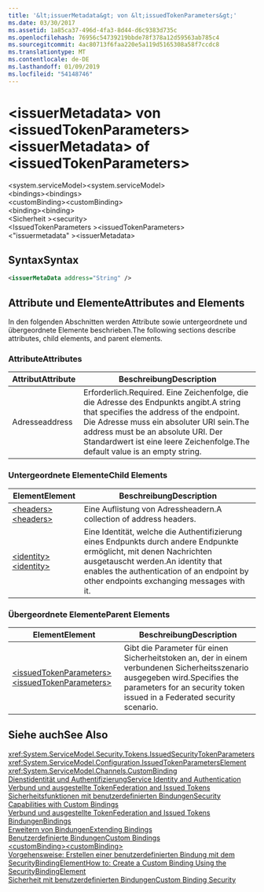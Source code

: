 ```yaml
---
title: '&lt;issuerMetadata&gt; von &lt;issuedTokenParameters&gt;'
ms.date: 03/30/2017
ms.assetid: 1a85ca37-496d-4fa3-8d44-d6c9383d735c
ms.openlocfilehash: 76956c54739219bbde78f378a12d59563ab785c4
ms.sourcegitcommit: 4ac80713f6faa220e5a119d5165308a58f7ccdc8
ms.translationtype: MT
ms.contentlocale: de-DE
ms.lasthandoff: 01/09/2019
ms.locfileid: "54148746"
---
```

# <a name="ltissuermetadatagt-of-ltissuedtokenparametersgt"></a><span data-ttu-id="fd610-102">&lt;issuerMetadata&gt; von &lt;issuedTokenParameters&gt;</span><span class="sxs-lookup"><span data-stu-id="fd610-102">&lt;issuerMetadata&gt; of &lt;issuedTokenParameters&gt;</span></span>
<span data-ttu-id="fd610-103">\<system.serviceModel></span><span class="sxs-lookup"><span data-stu-id="fd610-103">\<system.serviceModel></span></span>  
<span data-ttu-id="fd610-104">\<bindings></span><span class="sxs-lookup"><span data-stu-id="fd610-104">\<bindings></span></span>  
<span data-ttu-id="fd610-105">\<customBinding></span><span class="sxs-lookup"><span data-stu-id="fd610-105">\<customBinding></span></span>  
<span data-ttu-id="fd610-106">\<binding></span><span class="sxs-lookup"><span data-stu-id="fd610-106">\<binding></span></span>  
<span data-ttu-id="fd610-107">\<Sicherheit ></span><span class="sxs-lookup"><span data-stu-id="fd610-107">\<security></span></span>  
<span data-ttu-id="fd610-108">\<IssuedTokenParameters ></span><span class="sxs-lookup"><span data-stu-id="fd610-108">\<issuedTokenParameters></span></span>  
<span data-ttu-id="fd610-109">\<"issuermetadata" ></span><span class="sxs-lookup"><span data-stu-id="fd610-109">\<issuerMetadata></span></span>  
  
## <a name="syntax"></a><span data-ttu-id="fd610-110">Syntax</span><span class="sxs-lookup"><span data-stu-id="fd610-110">Syntax</span></span>  
  
```xml  
<issuerMetaData address="String" />
```  
  
## <a name="attributes-and-elements"></a><span data-ttu-id="fd610-111">Attribute und Elemente</span><span class="sxs-lookup"><span data-stu-id="fd610-111">Attributes and Elements</span></span>  
 <span data-ttu-id="fd610-112">In den folgenden Abschnitten werden Attribute sowie untergeordnete und übergeordnete Elemente beschrieben.</span><span class="sxs-lookup"><span data-stu-id="fd610-112">The following sections describe attributes, child elements, and parent elements.</span></span>  
  
### <a name="attributes"></a><span data-ttu-id="fd610-113">Attribute</span><span class="sxs-lookup"><span data-stu-id="fd610-113">Attributes</span></span>  
  
|<span data-ttu-id="fd610-114">Attribut</span><span class="sxs-lookup"><span data-stu-id="fd610-114">Attribute</span></span>|<span data-ttu-id="fd610-115">Beschreibung</span><span class="sxs-lookup"><span data-stu-id="fd610-115">Description</span></span>|  
|---------------|-----------------|  
|<span data-ttu-id="fd610-116">Adresse</span><span class="sxs-lookup"><span data-stu-id="fd610-116">address</span></span>|<span data-ttu-id="fd610-117">Erforderlich.</span><span class="sxs-lookup"><span data-stu-id="fd610-117">Required.</span></span> <span data-ttu-id="fd610-118">Eine Zeichenfolge, die die Adresse des Endpunkts angibt.</span><span class="sxs-lookup"><span data-stu-id="fd610-118">A string that specifies the address of the endpoint.</span></span> <span data-ttu-id="fd610-119">Die Adresse muss ein absoluter URI sein.</span><span class="sxs-lookup"><span data-stu-id="fd610-119">The address must be an absolute URI.</span></span> <span data-ttu-id="fd610-120">Der Standardwert ist eine leere Zeichenfolge.</span><span class="sxs-lookup"><span data-stu-id="fd610-120">The default value is an empty string.</span></span>|  
  
### <a name="child-elements"></a><span data-ttu-id="fd610-121">Untergeordnete Elemente</span><span class="sxs-lookup"><span data-stu-id="fd610-121">Child Elements</span></span>  
  
|<span data-ttu-id="fd610-122">Element</span><span class="sxs-lookup"><span data-stu-id="fd610-122">Element</span></span>|<span data-ttu-id="fd610-123">Beschreibung</span><span class="sxs-lookup"><span data-stu-id="fd610-123">Description</span></span>|  
|-------------|-----------------|  
|[<span data-ttu-id="fd610-124">\<headers></span><span class="sxs-lookup"><span data-stu-id="fd610-124">\<headers></span></span>](../../../../../docs/framework/configure-apps/file-schema/wcf/headers-element.md)|<span data-ttu-id="fd610-125">Eine Auflistung von Adressheadern.</span><span class="sxs-lookup"><span data-stu-id="fd610-125">A collection of address headers.</span></span>|  
|[<span data-ttu-id="fd610-126">\<identity></span><span class="sxs-lookup"><span data-stu-id="fd610-126">\<identity></span></span>](../../../../../docs/framework/configure-apps/file-schema/wcf/identity.md)|<span data-ttu-id="fd610-127">Eine Identität, welche die Authentifizierung eines Endpunkts durch andere Endpunkte ermöglicht, mit denen Nachrichten ausgetauscht werden.</span><span class="sxs-lookup"><span data-stu-id="fd610-127">An identity that enables the authentication of an endpoint by other endpoints exchanging messages with it.</span></span>|  
  
### <a name="parent-elements"></a><span data-ttu-id="fd610-128">Übergeordnete Elemente</span><span class="sxs-lookup"><span data-stu-id="fd610-128">Parent Elements</span></span>  
  
|<span data-ttu-id="fd610-129">Element</span><span class="sxs-lookup"><span data-stu-id="fd610-129">Element</span></span>|<span data-ttu-id="fd610-130">Beschreibung</span><span class="sxs-lookup"><span data-stu-id="fd610-130">Description</span></span>|  
|-------------|-----------------|  
|[<span data-ttu-id="fd610-131">\<issuedTokenParameters></span><span class="sxs-lookup"><span data-stu-id="fd610-131">\<issuedTokenParameters></span></span>](../../../../../docs/framework/configure-apps/file-schema/wcf/issuedtokenparameters.md)|<span data-ttu-id="fd610-132">Gibt die Parameter für einen Sicherheitstoken an, der in einem verbundenen Sicherheitsszenario ausgegeben wird.</span><span class="sxs-lookup"><span data-stu-id="fd610-132">Specifies the parameters for an security token issued in a Federated security scenario.</span></span>|  
  
## <a name="see-also"></a><span data-ttu-id="fd610-133">Siehe auch</span><span class="sxs-lookup"><span data-stu-id="fd610-133">See Also</span></span>  
 <xref:System.ServiceModel.Security.Tokens.IssuedSecurityTokenParameters>  
 <xref:System.ServiceModel.Configuration.IssuedTokenParametersElement>  
 <xref:System.ServiceModel.Channels.CustomBinding>  
 [<span data-ttu-id="fd610-134">Dienstidentität und Authentifizierung</span><span class="sxs-lookup"><span data-stu-id="fd610-134">Service Identity and Authentication</span></span>](../../../../../docs/framework/wcf/feature-details/service-identity-and-authentication.md)  
 [<span data-ttu-id="fd610-135">Verbund und ausgestellte Token</span><span class="sxs-lookup"><span data-stu-id="fd610-135">Federation and Issued Tokens</span></span>](../../../../../docs/framework/wcf/feature-details/federation-and-issued-tokens.md)  
 [<span data-ttu-id="fd610-136">Sicherheitsfunktionen mit benutzerdefinierten Bindungen</span><span class="sxs-lookup"><span data-stu-id="fd610-136">Security Capabilities with Custom Bindings</span></span>](../../../../../docs/framework/wcf/feature-details/security-capabilities-with-custom-bindings.md)  
 [<span data-ttu-id="fd610-137">Verbund und ausgestellte Token</span><span class="sxs-lookup"><span data-stu-id="fd610-137">Federation and Issued Tokens</span></span>](../../../../../docs/framework/wcf/feature-details/federation-and-issued-tokens.md)  
 [<span data-ttu-id="fd610-138">Bindungen</span><span class="sxs-lookup"><span data-stu-id="fd610-138">Bindings</span></span>](../../../../../docs/framework/wcf/bindings.md)  
 [<span data-ttu-id="fd610-139">Erweitern von Bindungen</span><span class="sxs-lookup"><span data-stu-id="fd610-139">Extending Bindings</span></span>](../../../../../docs/framework/wcf/extending/extending-bindings.md)  
 [<span data-ttu-id="fd610-140">Benutzerdefinierte Bindungen</span><span class="sxs-lookup"><span data-stu-id="fd610-140">Custom Bindings</span></span>](../../../../../docs/framework/wcf/extending/custom-bindings.md)  
 [<span data-ttu-id="fd610-141">\<customBinding></span><span class="sxs-lookup"><span data-stu-id="fd610-141">\<customBinding></span></span>](../../../../../docs/framework/configure-apps/file-schema/wcf/custombinding.md)  
 [<span data-ttu-id="fd610-142">Vorgehensweise: Erstellen einer benutzerdefinierten Bindung mit dem SecurityBindingElement</span><span class="sxs-lookup"><span data-stu-id="fd610-142">How to: Create a Custom Binding Using the SecurityBindingElement</span></span>](../../../../../docs/framework/wcf/feature-details/how-to-create-a-custom-binding-using-the-securitybindingelement.md)  
 [<span data-ttu-id="fd610-143">Sicherheit mit benutzerdefinierten Bindungen</span><span class="sxs-lookup"><span data-stu-id="fd610-143">Custom Binding Security</span></span>](../../../../../docs/framework/wcf/samples/custom-binding-security.md)
